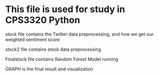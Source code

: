 # This file is used for study in CPS3320 Python

stock file contains the Twitter data preprocessing, and how we get our weighted sentiment score

stock2 file contains stock data preprocessing

Finalstock file contains Random Forest Model running 

GRAPH is the final result and visualization
